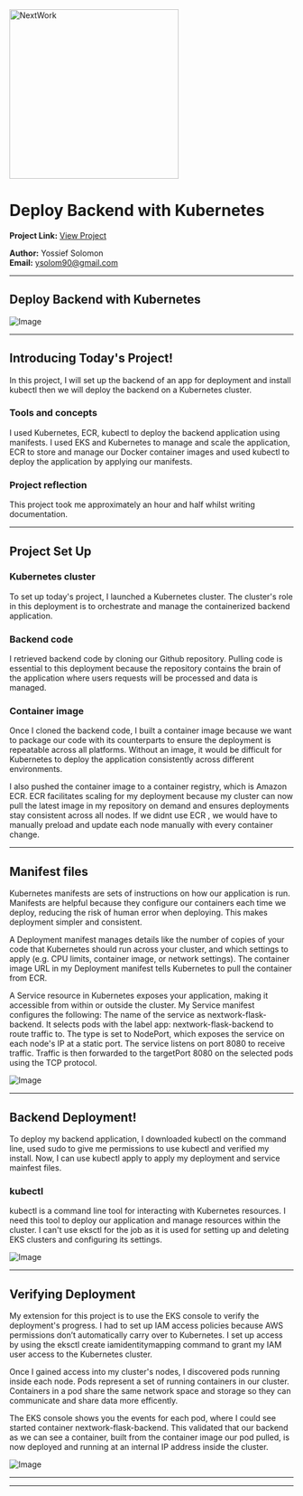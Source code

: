 <img src="https://cdn.prod.website-files.com/677c400686e724409a5a7409/6790ad949cf622dc8dcd9fe4_nextwork-logo-leather.svg" alt="NextWork" width="300" />

# Deploy Backend with Kubernetes

**Project Link:** [View Project](http://learn.nextwork.org/projects/aws-compute-eks4)

**Author:** Yossief Solomon  
**Email:** ysolom90@gmail.com

---

## Deploy Backend with Kubernetes

![Image](http://learn.nextwork.org/sparkling_violet_festive_wombat/uploads/aws-compute-eks4_6cfb382f2)

---

## Introducing Today's Project!

In this project, I will set up the backend of an app for deployment and install kubectl then we will deploy the backend on a Kubernetes cluster.

### Tools and concepts

I used Kubernetes, ECR, kubectl to deploy the backend application using manifests. I used EKS and Kubernetes to manage and scale the application, ECR to store and manage our Docker container images and used kubectl to deploy the application by applying our manifests.   

### Project reflection

This project took me approximately an hour and half whilst writing documentation.

---

## Project Set Up

### Kubernetes cluster

To set up today's project, I launched a Kubernetes cluster. The cluster's role in this deployment is to orchestrate and manage the containerized backend application.

### Backend code

I retrieved backend code by cloning our Github repository. Pulling code is essential to this deployment because the repository contains the brain of the application where users requests will be processed and data is managed. 

### Container image

Once I cloned the backend code, I built a container image because we want to package our code with its counterparts to ensure the deployment is repeatable across all platforms. Without an image, it would be difficult for Kubernetes to deploy the application consistently across different environments.

I also pushed the container image to a container registry, which is Amazon ECR. ECR facilitates scaling for my deployment because my cluster can now pull the latest image in my repository on demand and ensures deployments stay consistent across all nodes. If we didnt use ECR , we would have to manually preload and update each node manually with every container change. 

---

## Manifest files

Kubernetes manifests are sets of instructions on how our application is run. Manifests are helpful because they configure our containers each time we deploy, reducing the risk of human error when deploying. This makes deployment simpler and consistent. 

A Deployment manifest manages details like the number of copies of your code that Kubernetes should run across your cluster, and which settings to apply (e.g. CPU limits, container image, or network settings). The container image URL in my Deployment manifest tells Kubernetes to pull the container from ECR. 

A Service resource in Kubernetes exposes your application, making it accessible from within or outside the cluster. My Service manifest configures the following: The name of the service as nextwork-flask-backend. It selects pods with the label app: nextwork-flask-backend to route traffic to. The type is set to NodePort, which exposes the service on each node's IP at a static port. The service listens on port 8080 to receive traffic. Traffic is then forwarded to the targetPort 8080 on the selected pods using the TCP protocol. 

![Image](http://learn.nextwork.org/sparkling_violet_festive_wombat/uploads/aws-compute-eks4_b01876554)

---

## Backend Deployment!

To deploy my backend application, I downloaded kubectl on the command line, used sudo to give me permissions to use kubectl and verified my install. Now, I can use kubectl apply to apply my deployment and service mainfest files. 

### kubectl

kubectl is a command line tool for interacting with Kubernetes resources. I need this tool to deploy our application and manage resources within the cluster. I can't use eksctl for the job as it is used for setting up and deleting EKS clusters and configuring its settings. 

![Image](http://learn.nextwork.org/sparkling_violet_festive_wombat/uploads/aws-compute-eks4_6cfb382f2)

---

## Verifying Deployment

My extension for this project is to use the EKS console to verify the deployment's progress. I had to set up IAM access policies because AWS permissions don’t automatically carry over to Kubernetes. I set up access by using the eksctl create iamidentitymapping command to grant my IAM user access to the Kubernetes cluster.

Once I gained access into my cluster's nodes, I discovered pods running inside each node. Pods represent a set of running containers in our cluster. Containers in a pod share the same network space and storage so they can communicate and share data more efficently. 

The EKS console shows you the events for each pod, where I could see started container nextwork-flask-backend. This validated that our backend as we can see a container, built from the container image our pod pulled, is now deployed and running at an internal IP address inside the cluster.

![Image](http://learn.nextwork.org/sparkling_violet_festive_wombat/uploads/aws-compute-eks4_3b391f873)

---

---
